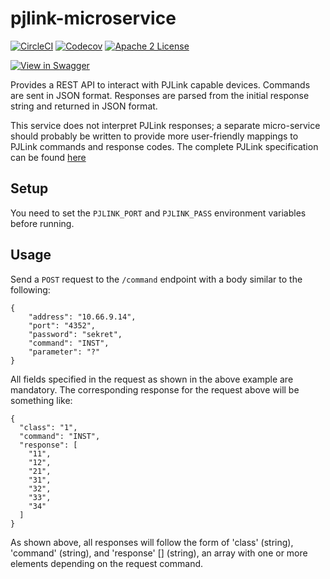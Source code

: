 # pjlink-microservice
[![CircleCI](https://img.shields.io/circleci/project/byuoitav/pjlink-microservice.svg)](https://circleci.com/gh/byuoitav/pjlink-microservice) [![Codecov](https://img.shields.io/codecov/c/github/byuoitav/pjlink-microservice.svg)](https://codecov.io/gh/byuoitav/pjlink-microservice) [![Apache 2 License](https://img.shields.io/hexpm/l/plug.svg)](https://raw.githubusercontent.com/byuoitav/pjlink-microservice/master/LICENSE)


[![View in Swagger](http://jessemillar.github.io/view-in-swagger-button/button.svg)](http://byuoitav.github.io/swagger-ui/?url=https://raw.githubusercontent.com/byuoitav/pjlink-microservice/master/swagger.json)

Provides a REST API to interact with PJLink capable devices. Commands
are sent in JSON format. Responses are parsed from the initial response string and returned in JSON format.

This service does not interpret PJLink responses; a separate micro-service should probably be written to provide more user-friendly mappings to PJLink commands and response codes. The complete PJLink specification can be found [here](http://pjlink.jbmia.or.jp/english/data/5-1_PJLink_eng_20131210.pdf)

## Setup
You need to set the `PJLINK_PORT` and `PJLINK_PASS` environment variables before running.

## Usage
Send a `POST` request to the `/command` endpoint with a body similar to the following:
```
{
    "address": "10.66.9.14",
    "port": "4352",
    "password": "sekret",
    "command": "INST",
    "parameter": "?"
}
```
All fields specified in the request as shown in the above example are mandatory. The corresponding response for the request above will be something like:
```
{
  "class": "1",
  "command": "INST",
  "response": [
    "11",
    "12",
    "21",
    "31",
    "32",
    "33",
    "34"
  ]
}
```
As shown above, all responses will follow the form of 'class' (string), 'command' (string), and 'response' [] (string), an array with one or more elements depending on the request command.
